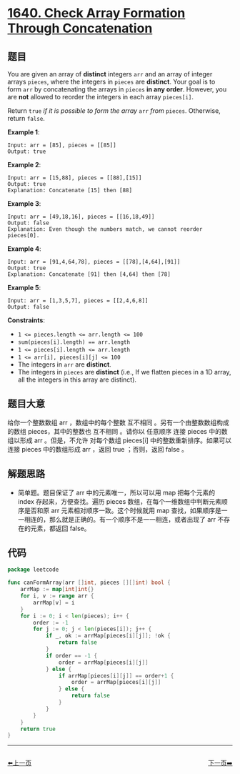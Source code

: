 # [1640. Check Array Formation Through Concatenation](https://leetcode.com/problems/check-array-formation-through-concatenation/)


## 题目

You are given an array of **distinct** integers `arr` and an array of integer arrays `pieces`, where the integers in `pieces` are **distinct**. Your goal is to form `arr` by concatenating the arrays in `pieces` **in any order**. However, you are **not** allowed to reorder the integers in each array `pieces[i]`.

Return `true` *if it is possible to form the array* `arr` *from* `pieces`. Otherwise, return `false`.

**Example 1**:

```
Input: arr = [85], pieces = [[85]]
Output: true
```

**Example 2**:

```
Input: arr = [15,88], pieces = [[88],[15]]
Output: true
Explanation: Concatenate [15] then [88]
```

**Example 3**:

```
Input: arr = [49,18,16], pieces = [[16,18,49]]
Output: false
Explanation: Even though the numbers match, we cannot reorder pieces[0].
```

**Example 4**:

```
Input: arr = [91,4,64,78], pieces = [[78],[4,64],[91]]
Output: true
Explanation: Concatenate [91] then [4,64] then [78]
```

**Example 5**:

```
Input: arr = [1,3,5,7], pieces = [[2,4,6,8]]
Output: false

```

**Constraints**:

- `1 <= pieces.length <= arr.length <= 100`
- `sum(pieces[i].length) == arr.length`
- `1 <= pieces[i].length <= arr.length`
- `1 <= arr[i], pieces[i][j] <= 100`
- The integers in `arr` are **distinct**.
- The integers in `pieces` are **distinct** (i.e., If we flatten pieces in a 1D array, all the integers in this array are distinct).

## 题目大意

给你一个整数数组 arr ，数组中的每个整数 互不相同 。另有一个由整数数组构成的数组 pieces，其中的整数也 互不相同 。请你以 任意顺序 连接 pieces 中的数组以形成 arr 。但是，不允许 对每个数组 pieces[i] 中的整数重新排序。如果可以连接 pieces 中的数组形成 arr ，返回 true ；否则，返回 false 。

## 解题思路

- 简单题。题目保证了 arr 中的元素唯一，所以可以用 map 把每个元素的 index 存起来，方便查找。遍历 pieces 数组，在每个一维数组中判断元素顺序是否和原 arr 元素相对顺序一致。这个时候就用 map 查找，如果顺序是一一相连的，那么就是正确的。有一个顺序不是一一相连，或者出现了 arr 不存在的元素，都返回 false。

## 代码

```go
package leetcode

func canFormArray(arr []int, pieces [][]int) bool {
	arrMap := map[int]int{}
	for i, v := range arr {
		arrMap[v] = i
	}
	for i := 0; i < len(pieces); i++ {
		order := -1
		for j := 0; j < len(pieces[i]); j++ {
			if _, ok := arrMap[pieces[i][j]]; !ok {
				return false
			}
			if order == -1 {
				order = arrMap[pieces[i][j]]
			} else {
				if arrMap[pieces[i][j]] == order+1 {
					order = arrMap[pieces[i][j]]
				} else {
					return false
				}
			}
		}
	}
	return true
}
```


----------------------------------------------
<div style="display: flex;justify-content: space-between;align-items: center;">
<p><a href="https://books.halfrost.com/leetcode/ChapterFour/1573.Number-of-Ways-to-Split-a-String/">⬅️上一页</a></p>
<p><a href="https://books.halfrost.com/leetcode/ChapterFour/1641.Count-Sorted-Vowel-Strings/">下一页➡️</a></p>
</div>
